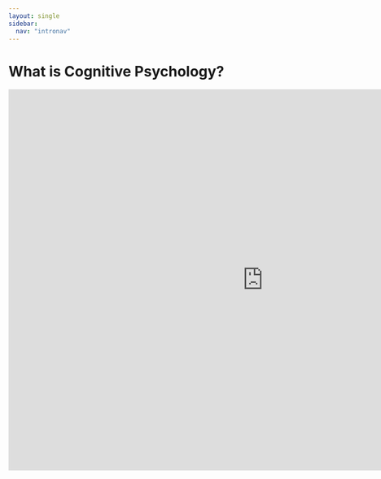 ```yaml
---
layout: single
sidebar:
  nav: "intronav"
---
```

# What is Cognitive Psychology?

<embed src="https://www.simplypsychology.org/simplypsychology.org-Cognitive-Psychology.pdf" width="1000" height="750" 
 type="application/pdf">

